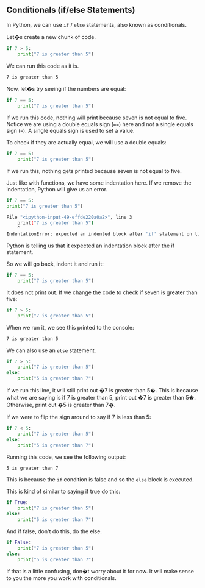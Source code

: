 ## Conditionals (if/else Statements)

In Python, we can use `if` / `else` statements, also known as conditionals. 

Let�s create a new chunk of code.  
```python
if 7 > 5:
    print("7 is greater than 5")
```

We can run this code as it is.

```bash
7 is greater than 5
```

Now, let�s try seeing if the numbers are equal:

```python
if 7 == 5:
    print("7 is greater than 5")
```

If we run this code, nothing will print because seven is not equal to five.  Notice we are using a double equals sign (`==`) here and not a single equals sign (`=`).  A single equals sign is used to set a value.  

To check if they are actually equal, we will use a double equals:

```python
if 7 == 5:
    print("7 is greater than 5")
```

If we run this, nothing gets printed because seven is not equal to five.

Just like with functions, we have some indentation here. If we remove the indentation, Python will give us an error.  

```python
if 7 == 5:
print("7 is greater than 5")
```

```bash
File "<ipython-input-49-effde220a0a2>", line 3
    print("7 is greater than 5")
    ^
IndentationError: expected an indented block after 'if' statement on line 2
```

Python is telling us that it expected an indentation block after the if statement.

So we will go back, indent it and run it:

```python
if 7 == 5:
    print("7 is greater than 5")
```

It does not print out. If we change the code to check if seven is greater than five:

```python
if 7 > 5:
    print("7 is greater than 5")
```

When we run it, we see this printed to the console:

```bash
7 is greater than 5
```

We can also use an `else` statement.

```python
if 7 > 5:
    print("7 is greater than 5")
else:
    print("5 is greater than 7")
```

If we run this line, it will still print out �7 is greater than 5�. This is because what we are saying is if 7 is greater than 5, print out �7 is greater than 5�. Otherwise, print out �5 is greater than 7�. 

If we were to flip the sign around to say if 7 is less than 5:

```python
if 7 < 5:
    print("7 is greater than 5")
else:
    print("5 is greater than 7")
```

Running this code, we see the following output:

```bash
5 is greater than 7
```

This is because the `if` condition is false and so the `else` block is executed. 

This is kind of similar to saying if true do this:

```python
if True:
    print("7 is greater than 5")
else:
    print("5 is greater than 7")
```

And if false, don't do this, do the else.

```python
if False:
    print("7 is greater than 5")
else:
    print("5 is greater than 7")
```

If that is a little confusing, don�t worry about it for now. It will make sense to you the more you work with conditionals. 
